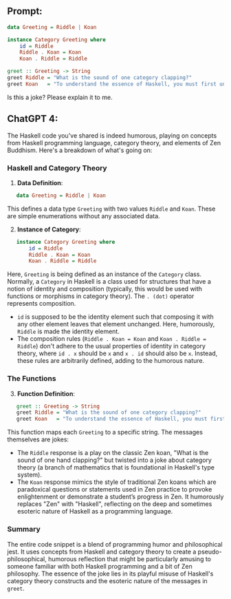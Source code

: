 ## Prompt:

```haskell
data Greeting = Riddle | Koan

instance Category Greeting where
    id = Riddle
    Riddle . Koan = Koan
    Koan . Riddle = Riddle

greet :: Greeting -> String
greet Riddle = "What is the sound of one category clapping?"
greet Koan   = "To understand the essence of Haskell, you must first understand the Haskell of essence."
```
Is this a joke? Please explain it to me.

## ChatGPT 4:

The Haskell code you've shared is indeed humorous, playing on concepts from Haskell programming language, category theory, and elements of Zen Buddhism. Here's a breakdown of what's going on:

### Haskell and Category Theory
1. **Data Definition**: 
```haskell
   data Greeting = Riddle | Koan
```
   This defines a data type `Greeting` with two values `Riddle` and `Koan`. These are simple enumerations without any associated data.

2. **Instance of Category**:
```haskell
   instance Category Greeting where
       id = Riddle
       Riddle . Koan = Koan
       Koan . Riddle = Riddle
```
   Here, `Greeting` is being defined as an instance of the `Category` class. Normally, a `Category` in Haskell is a class used for structures that have a notion of identity and composition (typically, this would be used with functions or morphisms in category theory). The `. (dot)` operator represents composition.

   - `id` is supposed to be the identity element such that composing it with any other element leaves that element unchanged. Here, humorously, `Riddle` is made the identity element.
   - The composition rules (`Riddle . Koan = Koan` and `Koan . Riddle = Riddle`) don't adhere to the usual properties of identity in category theory, where `id . x` should be `x` and `x . id` should also be `x`. Instead, these rules are arbitrarily defined, adding to the humorous nature.

### The Functions
3. **Function Definition**:
```haskell
   greet :: Greeting -> String
   greet Riddle = "What is the sound of one category clapping?"
   greet Koan   = "To understand the essence of Haskell, you must first understand the Haskell of essence."
```
   This function maps each `Greeting` to a specific string. The messages themselves are jokes:
   - The `Riddle` response is a play on the classic Zen koan, "What is the sound of one hand clapping?" but twisted into a joke about category theory (a branch of mathematics that is foundational in Haskell's type system).
   - The `Koan` response mimics the style of traditional Zen koans which are paradoxical questions or statements used in Zen practice to provoke enlightenment or demonstrate a student’s progress in Zen. It humorously replaces "Zen" with "Haskell", reflecting on the deep and sometimes esoteric nature of Haskell as a programming language.

### Summary
The entire code snippet is a blend of programming humor and philosophical jest. It uses concepts from Haskell and category theory to create a pseudo-philosophical, humorous reflection that might be particularly amusing to someone familiar with both Haskell programming and a bit of Zen philosophy. The essence of the joke lies in its playful misuse of Haskell's category theory constructs and the esoteric nature of the messages in `greet`.
